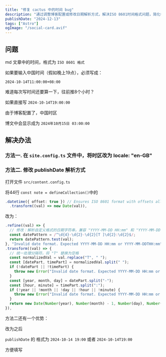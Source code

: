 ```yaml
---
title: "修复 cactus 中的时间 bug"
description: "通过调整博客配置或修改日期解析方式，解决ISO 8601时间格式问题，简化中国时间的输入过程。"
publishDate: "2024-12-13"
tags: ["Astro"]
ogImage: "/social-card.avif"
---
```


## 问题

md 文章中的时间，格式为 `ISO 8601 格式`

如果要输入中国时间（假如晚上19点），必须写成：

`2024-10-14T11:00:00+08:00 `

难道每次写时间还要算一下，往前推8个小时？

如果直接写 `2024-10-14T19:00:00`

由于博客配置了，中国时区

博文中会显示成为 `2024年10月15日 03:00:00`

## 解决办法

### 方法一. 在 `site.config.ts` 文件中，将时区改为 locale: "en-GB"

### 方法二. 修改 publishDate 解析方式

  打开文件 `src/content.config.ts`

  将44行
  `const note = defineCollection()`中的
  ```ts
  .datetime({ offset: true }) // Ensures ISO 8601 format with offsets allowed (e.g. "2024-01-01T00:00:00Z" and "2024-01-01T00:00:00+02:00")
	.transform((val) => new Date(val)),
  ```
  改为：
  ```ts
  .refine((val) => {
    // 修改：解析自定义格式的日期字符串，兼容 "YYYY-MM-DD HH:mm" 和 "YYYY-MM-DDTHH:mm"
    const datePattern = /^\d{4}-\d{2}-\d{2}[T ]\d{2}:\d{2}$/;
    return datePattern.test(val);
  }, "Invalid date format. Expected YYYY-MM-DD HH:mm or YYYY-MM-DDTHH:mm")
  .transform((val) => {
    // 统一处理分隔符，将 "T" 替换为空格
    const normalizedVal = val.replace("T", " ");
    const [datePart, timePart] = normalizedVal.split(" ");
    if (!datePart || !timePart) {
      throw new Error("Invalid date format. Expected YYYY-MM-DD HH:mm or YYYY-MM-DDTHH:mm");
    }
    const [year, month, day] = datePart.split("-");
    const [hour, minute] = timePart.split(":");
    if (!year || !month || !day || !hour || !minute) {
      throw new Error("Invalid date format. Expected YYYY-MM-DD HH:mm or YYYY-MM-DDTHH:mm");
    }
    return new Date(Number(year), Number(month) - 1, Number(day), Number(hour), Number(minute));
  }),
  ```
方法二还有一个优势：

改为之后

`publishDate` 的 格式为 `2024-10-14 19:00` 或者 `2024-10-14T19:00`

方便填写
